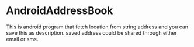 # AndroidAddressBook
This is android program that fetch location from string address and you can save this as description. saved address could be shared through either email or sms.
